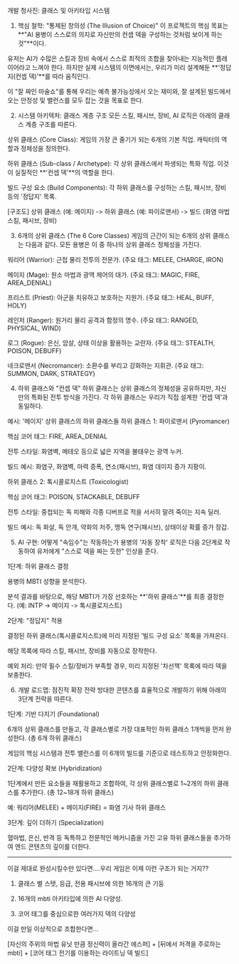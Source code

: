 개발 청사진: 클래스 및 아키타입 시스템
1. 핵심 철학: "통제된 창의성 (The Illusion of Choice)"
이 프로젝트의 핵심 목표는 **"AI 용병이 스스로의 의지로 자신만의 컨셉 덱을 구성하는 것처럼 보이게 하는 것"**이다.

유저는 AI가 수많은 스킬과 장비 속에서 스스로 최적의 조합을 찾아내는 지능적인 플레이어라고 느껴야 한다. 하지만 실제 시스템의 이면에서는, 우리가 미리 설계해둔 **'정답지(컨셉 덱)'**를 따라 움직인다.

이 "잘 짜인 마술쇼"를 통해 우리는 예측 불가능성에서 오는 재미와, 잘 설계된 빌드에서 오는 안정성 및 밸런스를 모두 잡는 것을 목표로 한다.

2. 시스템 아키텍처: 클래스 계층 구조
모든 스킬, 패시브, 장비, AI 로직은 아래의 클래스 계층 구조를 따른다.

상위 클래스 (Core Class): 게임의 가장 큰 줄기가 되는 6개의 기본 직업. 캐릭터의 역할과 정체성을 정의한다.

하위 클래스 (Sub-class / Archetype): 각 상위 클래스에서 파생되는 특화 직업. 이것이 실질적인 **'컨셉 덱'**의 역할을 한다.

빌드 구성 요소 (Build Components): 각 하위 클래스를 구성하는 스킬, 패시브, 장비 등의 '정답지' 목록.

[구조도]
상위 클래스 (예: 메이지) -> 하위 클래스 (예: 파이로맨서) -> 빌드 (화염 마법 스킬, 패시브, 장비)

3. 6개의 상위 클래스 (The 6 Core Classes)
게임의 근간이 되는 6개의 상위 클래스는 다음과 같다. 모든 용병은 이 중 하나의 상위 클래스 정체성을 가진다.

워리어 (Warrior): 근접 물리 전투의 전문가. (주요 태그: MELEE, CHARGE, IRON)

메이지 (Mage): 원소 마법과 광역 제어의 대가. (주요 태그: MAGIC, FIRE, AREA_DENIAL)

프리스트 (Priest): 아군을 치유하고 보호하는 지원가. (주요 태그: HEAL, BUFF, HOLY)

레인저 (Ranger): 원거리 물리 공격과 함정의 명수. (주요 태그: RANGED, PHYSICAL, WIND)

로그 (Rogue): 은신, 암살, 상태 이상을 활용하는 교란자. (주요 태그: STEALTH, POISON, DEBUFF)

네크로맨서 (Necromancer): 소환수를 부리고 강화하는 지휘관. (주요 태그: SUMMON, DARK, STRATEGY)

4. 하위 클래스와 "컨셉 덱"
하위 클래스는 상위 클래스의 정체성을 공유하지만, 자신만의 특화된 전투 방식을 가진다. 각 하위 클래스는 우리가 직접 설계한 '컨셉 덱'과 동일하다.

예시: '메이지' 상위 클래스의 하위 클래스들
하위 클래스 1: 파이로맨서 (Pyromancer)

핵심 코어 태그: FIRE, AREA_DENIAL

전투 스타일: 화염벽, 메테오 등으로 넓은 지역을 불태우는 광역 누커.

빌드 예시: 화염구, 화염벽, 마력 증폭, 연소(패시브), 화염 데미지 증가 지팡이.

하위 클래스 2: 톡시콜로지스트 (Toxicologist)

핵심 코어 태그: POISON, STACKABLE, DEBUFF

전투 스타일: 중첩되는 독 피해와 각종 디버프로 적을 서서히 말려 죽이는 지속 딜러.

빌드 예시: 독 화살, 독 안개, 약화의 저주, 맹독 연구(패시브), 상태이상 확률 증가 장갑.

5. AI 구현: 어떻게 "속임수"는 작동하는가
용병의 '자동 장착' 로직은 다음 2단계로 작동하여 유저에게 "스스로 덱을 짜는 듯한" 인상을 준다.

1단계: 하위 클래스 결정

용병의 MBTI 성향을 분석한다.

분석 결과를 바탕으로, 해당 MBTI가 가장 선호하는 **'하위 클래스'**를 최종 결정한다. (예: INTP -> 메이지 -> 톡시콜로지스트)

2단계: "정답지" 적용

결정된 하위 클래스(톡시콜로지스트)에 미리 지정된 '빌드 구성 요소' 목록을 가져온다.

해당 목록에 따라 스킬, 패시브, 장비를 자동으로 장착한다.

예외 처리: 만약 필수 스킬/장비가 부족할 경우, 미리 지정된 '차선책' 목록에 따라 덱을 보충한다.

6. 개발 로드맵: 점진적 확장 전략
방대한 콘텐츠를 효율적으로 개발하기 위해 아래의 3단계 전략을 따른다.

1단계: 기반 다지기 (Foundational)

6개의 상위 클래스를 만들고, 각 클래스별로 가장 대표적인 하위 클래스 1개씩을 먼저 완성한다. (총 6개 하위 클래스)

게임의 핵심 시스템과 전투 밸런스를 이 6개의 빌드를 기준으로 테스트하고 안정화한다.

2단계: 다양성 확보 (Hybridization)

1단계에서 만든 요소들을 재활용하고 조합하여, 각 상위 클래스별로 1~2개의 하위 클래스를 추가한다. (총 12~18개 하위 클래스)

예: 워리어(MELEE) + 메이지(FIRE) = 화염 기사 하위 클래스

3단계: 깊이 더하기 (Specialization)

혈마법, 은신, 반격 등 독특하고 전문적인 메커니즘을 가진 고유 하위 클래스들을 추가하여 엔드 콘텐츠의 깊이를 더한다.


---

이걸 제대로 완성시킬수만 있다면....우리 게임은 이제 이런 구조가 되는 거지??



1. 클래스 별 스탯, 등급, 전용 패시브에 의한 16개의 큰 기둥

2. 16개의 mbti 아키타입에 의한 AI 다양성.

3. 코어 태그를 중심으로한 여러가지 덱의 다양성



이걸 만일 이상적으로 조합한다면...



[자신의 주위의 마법 유닛 만큼 정신력이 올라간 에스퍼] + [뒤에서 저격을 주로하는 mbti] + [코어 태그 전기를 이용하는 라이트닝 덱 빌드]


